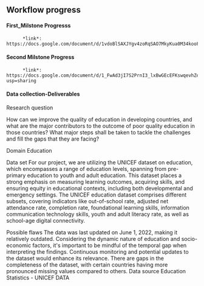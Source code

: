 ## Workflow progress
#### First_Milstone Progresss
          *link*: https://docs.google.com/document/d/1vdoBlSAXJYgv4zoRqSAO7MkyKua0M34kooFTypbseYE/edit

#### Second Milstone Progress
          *link*: https://docs.google.com/document/d/1_FwAd3jI7S2PrnI3_lxBwGEcEFKswqevhZed6vOJn0o/edit?usp=sharing

#### Data collection-Deliverables

Research question

How can we improve the quality of education in developing countries, and what are the major contributors to the outcome of poor quality education in those countries? What major steps shall be taken to tackle the challenges and fill the gaps that they are facing?



 Domain
Education

 Data set
For our project, we are utilizing the UNICEF dataset on education, which encompasses a range of education levels, spanning from pre-primary education to youth and adult education. This dataset places a strong emphasis on measuring learning outcomes, acquiring skills, and ensuring equity in educational contexts, including both developmental and emergency settings.
The UNICEF education dataset comprises different subsets, covering indicators like out-of-school rate, adjusted net attendance rate, completion rate, foundational learning skills, information communication technology skills, youth and adult literacy rate, as well as school-age digital connectivity.

Possible flaws
The data was last updated on June 1, 2022, making it relatively outdated. Considering the dynamic nature of education and socio-economic factors, it's important to be mindful of the temporal gap when interpreting the findings. Continuous monitoring and potential updates to the dataset would enhance its relevance.
There are gaps in the completeness of the dataset, with certain countries having more pronounced missing values compared to others.
Data source
Education Statistics - UNICEF DATA
